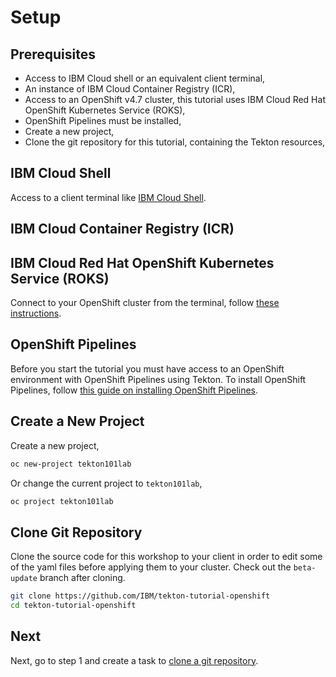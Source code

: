 # Setup

## Prerequisites

* Access to IBM Cloud shell or an equivalent client terminal,
* An instance of IBM Cloud Container Registry (ICR),
* Access to an OpenShift v4.7 cluster, this tutorial uses IBM Cloud Red Hat OpenShift Kubernetes Service (ROKS),
* OpenShift Pipelines must be installed,
* Create a new project,
* Clone the git repository for this tutorial, containing the Tekton resources,

## IBM Cloud Shell

Access to a client terminal like [IBM Cloud Shell](https://cloud.ibm.com/shell).

## IBM Cloud Container Registry (ICR)


<!--
Make sure a Route to the OpenShift registry service exists,

```console
oc patch configs.imageregistry.operator.openshift.io/cluster --patch '{"spec":{"defaultRoute":true}}' --type=merge
```
-->

## IBM Cloud Red Hat OpenShift Kubernetes Service (ROKS)

Connect to your OpenShift cluster from the terminal, follow [these instructions](https://ibm.github.io/workshop-setup/ROKS/).

## OpenShift Pipelines

Before you start the tutorial you must have access to an OpenShift environment with OpenShift Pipelines using Tekton. To install OpenShift Pipelines, follow [this guide on installing OpenShift Pipelines](https://github.com/openshift/pipelines-tutorial/blob/master/install-operator.md).

## Create a New Project

Create a new project,

```bash
oc new-project tekton101lab
```

Or change the current project to `tekton101lab`,

```bash
oc project tekton101lab
```

## Clone Git Repository

Clone the source code for this workshop to your client in order to edit some of the yaml files before applying them to your cluster. Check out the `beta-update` branch after cloning.

```bash
git clone https://github.com/IBM/tekton-tutorial-openshift
cd tekton-tutorial-openshift
```

## Next

Next, go to step 1 and create a task to [clone a git repository](1_clone-git-repo.md).
